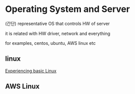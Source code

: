 # Operating System and Server
(간단) representative OS that controls HW of server

it is related with HW driver, network and everything 

for examples, centos, ubuntu, AWS linux etc

## linux

[Experiencing basic Linux](https://github.com/devsacti/HandlingLinux)

## AWS Linux
